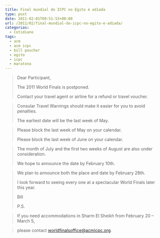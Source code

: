 ```yaml
---
title: Final mundial do ICPC no Egito é adiada
type: post
date: 2011-02-01T09:51:53+00:00
url: /2011/02/final-mundial-do-icpc-no-egito-e-adiada/
categorias:
  - Cotidiano
tags:
  - acm
  - acm icpc
  - bill poucher
  - egito
  - icpc
  - maratona
---
```


> Dear Participant,
>
> The 2011 World Finals is postponed.
>
> Contact your travel agent or airline for a refund or travel voucher.

> Consular Travel Warnings should make it easier for you to avoid penalties.
>
> The earliest date will be the last week of May.

> Please block the last week of May on your calendar.
>
> Please block the last week of June on your calendar.

> The month of July and the first two weeks of August are also under consideration.
>
> We hope to announce the date by February 10th.

> We plan to announce both the place and date by February 28th.
>
> I look forward to seeing every one at a spectacular World Finals later this year.
>
> Bill
>
> P.S.

> If you need accommodations in Sharm El Sheikh from February 20 – March 5,

> please contact <worldfinalsoffice@acmicpc.org>.
